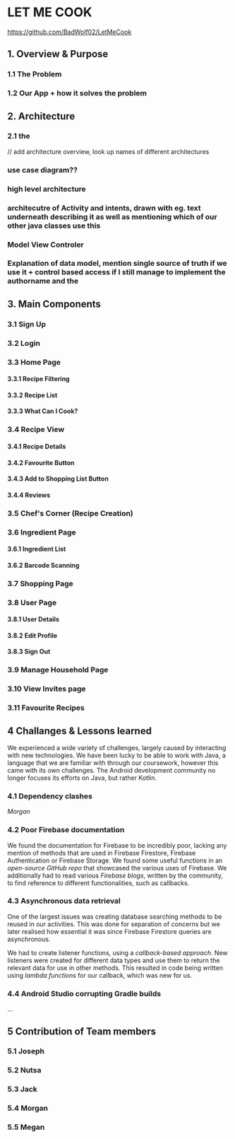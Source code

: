 # LET ME COOK 
https://github.com/BadWolf02/LetMeCook

## 1. Overview & Purpose

### 1.1 The Problem

### 1.2 Our App + how it solves the problem

## 2. Architecture

### 2.1 the 

// add architecture overview, look up names of different architectures

### use case diagram??
### high level architecture
### architecutre of Activity and intents, drawn with eg. text underneath describing it as well as mentioning which of our other java classes use this
### Model View Controler
### Explanation of data model, mention single source of truth if we use it + control based access if I still manage to implement the authorname and the 

## 3. Main Components

### 3.1 Sign Up

### 3.2 Login

### 3.3 Home Page

#### 3.3.1 Recipe Filtering

#### 3.3.2 Recipe List

#### 3.3.3 What Can I Cook?

### 3.4 Recipe View

#### 3.4.1 Recipe Details

#### 3.4.2 Favourite Button

#### 3.4.3 Add to Shopping List Button

#### 3.4.4 Reviews

### 3.5 Chef's Corner (Recipe Creation)

### 3.6 Ingredient Page

#### 3.6.1 Ingredient List

#### 3.6.2 Barcode Scanning

### 3.7 Shopping Page

### 3.8 User Page

#### 3.8.1 User Details

#### 3.8.2 Edit Profile

#### 3.8.3 Sign Out

### 3.9 Manage Household Page

### 3.10 View Invites page

### 3.11 Favourite Recipes

## 4 Challanges &  Lessons learned
We experienced a wide variety of challenges, largely caused by interacting with new technologies. We have been lucky to be able to work with Java, 
a language that we are familiar with through our coursework, however this came with its own challenges. The Android development community no 
longer focuses its efforts on Java, but rather Kotlin.

### 4.1 Dependency clashes
*Morgan*

### 4.2 Poor Firebase documentation
We found the documentation for Firebase to be incredibly poor, lacking any mention of methods that are used in Firebase Firestore, 
Firebase Authentication or Firebase Storage. We found some useful functions in an *open-source GitHub repo* that showcased the various uses of Firebase.
We additionally had to read various *Firebase blogs*, written by the community, to find reference to different functionalities, such as callbacks.

### 4.3 Asynchronous data retrieval
One of the largest issues was creating database searching methods to be reused in our activities. This was done for separation of concerns 
but we later realised how essential it was since Firebase Firestore queries are asynchronous.

We had to create listener functions, using a *callback-based approach*. New listeners were created for different data types and use them to return 
the relevant data for use in other methods. This resulted in code being written using *lambda functions* for our callback, which was new for us.

### 4.4 Android Studio corrupting Gradle builds
...

## 5 Contribution of Team members

### 5.1 Joseph

### 5.2 Nutsa

### 5.3 Jack

### 5.4 Morgan

### 5.5 Megan